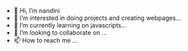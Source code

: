 - 👋 Hi, I’m nandini
- 👀 I’m interested in doing projects and creating webpages...
- 🌱 I’m currently learning on javascripts...
- 💞️ I’m looking to collaborate on ...
- 📫 How to reach me ...

<!---
nandini234/nandini234 is a ✨ special ✨ repository because its `README.md` (this file) appears on your GitHub profile.
You can click the Preview link to take a look at your changes.
--->
